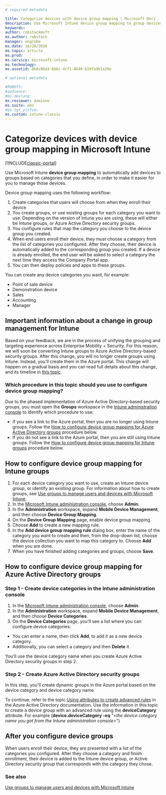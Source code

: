 ```yaml
---
# required metadata

title: Categorize devices with device group mapping | Microsoft Docs
description: Use Microsoft Intune device group mapping to group devices into categories that you define, in order to make it easier for you to manage those devices. 
keywords:
author: robstackmsft
ms.author: robstack
manager: angrobe
ms.date: 10/26/2016
ms.topic: article
ms.prod:
ms.service: microsoft-intune
ms.technology:
ms.assetid: 8b8c06a3-6b6c-4cf1-8646-b24fa9b1a39e

# optional metadata

#ROBOTS:
#audience:
#ms.devlang:
ms.reviewer: damionw
ms.suite: ems
#ms.tgt_pltfrm:
ms.custom: intune-classic
---
```


# Categorize devices with device group mapping in Microsoft Intune

[!INCLUDE[classic-portal](../includes/classic-portal.md)]

Use Microsoft Intune **device group mapping** to automatically add devices to groups based on categories that you define, in order to make it easier for you to manage those devices. 

Device group mapping uses the following workflow:
1. Create categories that users will choose from when they enroll their device
2. You create groups, or use existing groups for each category you want to use. Depending on the version of Intune you are using, these will either be Intune groups, or Azure Active Directory security groups.
2. You configure rules that map the category you choose to the device group you created.
3. When end users enroll their device, they must choose a category from the list of categories you configured. After they choose, their device is automatically added to the corresponding group you created. If a device is already enrolled, the end user will be asked to select a category the next time they access the Company Portal app.
4. You can then deploy policies and apps to these groups.

You can create any device categories you want, for example:
* Point of sale device
* Demonstration device
* Sales
* Accounting
* Manager

## Important information about a change in group management for Intune

Based on your feedback, we are in the process of unifying the grouping and targeting experience across Enterprise Mobility + Security. For this reason, we will soon be converting Intune groups to Azure Active Directory-based security groups. After this change, you will no longer create groups using Intune. Instead, you'll create them in the Azure portal. This change will happen on a gradual basis and you can read full details about this change, and its timeline in [this topic](use-groups-to-manage-users-and-devices-with-microsoft-intune.md).

### Which procedure in this topic should you use to configure device group mapping?

Due to the phased implementation of Azure Active Directory-based security groups, you must open the **Groups** workspace in the [Intune administration console](https://manage.microsoft.com) to identify which procedure to use:

-  If you see a link to the Azure portal, then you are no longer using Intune groups. Follow the [How to configure device group mapping for Azure Active Directory groups](/intune-classic/deploy-use/categorize-devices-with-device-group-mapping-in-microsoft-intune#how-to-configure-device-group-mapping-for-azure-active-directory-groups) procedure below.
-  If you do not see a link to the Azure portal, then you are still using Intune groups. Follow the [How to configure device group mapping for Intune groups](/intune-classic/deploy-use/categorize-devices-with-device-group-mapping-in-microsoft-intune#how-to-configure-device-group-mapping-for-intune-groups) procedure below.

## How to configure device group mapping for Intune groups
1. For each device category you want to use, create an Intune device group, or identify an existing group. For information about how to create groups, see [Use groups to manage users and devices with Microsoft Intune](use-groups-to-manage-users-and-devices-with-microsoft-intune.md).
2. In the [Microsoft Intune administration console](https://manage.microsoft.com), choose **Admin**.
3. In the **Administration** workspace, expand **Mobile Device Management**, and then choose **Device Group Mapping**.
4. On the **Device Group Mapping** page, enable device group mapping.
5. Choose **Add** to create a new mapping rule.
6. In the **Add device group mapping rule** dialog box, enter the name of the category you want to create and then, from the drop-down list, choose the device collection you want to map this category to. Choose **Add** when you are done.
7. When you have finished adding categories and groups, choose **Save**.



## How to configure device group mapping for Azure Active Directory groups

### Step 1 - Create device categories in the Intune administration console
1. In the [Microsoft Intune administration console](https://manage.microsoft.com), choose **Admin**.
3. In the **Administration** workspace, expand **Mobile Device Management**, and then choose **Device Categories**.
4. On the **Device Categories** page, you'll see a list where you can configure device categories: 
- You can enter a name, then click **Add**, to add it as a new device category.
- Additionally, you can select a category and then **Delete** it.

You'll use the device category name when you create Azure Active Directory security groups in step 2.

### Step 2 - Create Azure Active Directory security groups

In this step, you'll create dynamic groups in the Azure portal based on the device category and device category name.

To continue, refer to the topic [Using attributes to create advanced rules](https://azure.microsoft.com/documentation/articles/active-directory-accessmanagement-groups-with-advanced-rules/#using-attributes-to-create-rules-for-device-objects) in the Azure Active Directory documentation.
Use the information in this topic to create a device group with an advanced rule using the **deviceCategory** attribute.
For example (**device.deviceCategory -eq** "<*the device category name you got from the Intune administration console*>")


## After you configure device groups

When users enroll their device, they are presented with a list of the categories you configured. After they choose a category and finish enrollment, their device is added to the Intune device group, or Active Directory security group that corresponds with the category they chose.

### See also
[Use groups to manage users and devices with Microsoft Intune](use-groups-to-manage-users-and-devices-with-microsoft-intune.md)

